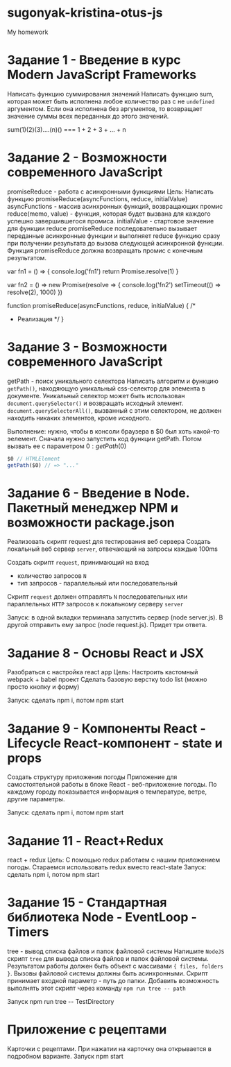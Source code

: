 # sugonyak-kristina-otus-js
My homework

# Задание 1 - Введение в курс Modern JavaScript Frameworks
Написать функцию суммирования значений
Написать функцию sum, которая может быть исполнена любое количество раз с не `undefined` аргументом.
Если она исполнена без аргументов, то возвращает значение суммы всех переданных до этого значений.

sum(1)(2)(3)....(n)() === 1 + 2 + 3 + ... + n

# Задание 2 - Возможности современного JavaScript
promiseReduce - работа с асинхронными функциями
Цель: Написать функцию promiseReduce(asyncFunctions, reduce, initialValue) asyncFunctions - массив асинхронных функций, возвращающих промис reduce(memo, value) - функция, которая будет вызвана для каждого успешно завершившегося промиса. initialValue - стартовое значение для функции reduce promiseReduce последовательно вызывает переданные асинхронные функции и выполняет reduce функцию сразу при получении результата до вызова следующей асинхронной функции. Функция promiseReduce должна возвращать промис с конечным результатом.

var fn1 = () => {
console.log('fn1')
return Promise.resolve(1)
}

var fn2 = () => new Promise(resolve => {
console.log('fn2')
setTimeout(() => resolve(2), 1000)
})

function promiseReduce(asyncFunctions, reduce, initialValue) {
/*
* Реализация
*/
}

# Задание 3 - Возможности современного JavaScript
getPath - поиск уникального селектора
Написать алгоритм и функцию `getPath()`, находяющую уникальный css-селектор для элемента в документе.
Уникальный селектор может быть использован `document.querySelector()` и возвращать исходный элемент.
`document.querySelectorAll()`, вызванный с этим селектором, не должен находить никаких элементов, кроме исходного.

Выполнение: нужно, чтобы в консоли браузера в $0 был хоть какой-то эелемент. Сначала нужно запустить код функции getPath.
Потом вызвать ее с параметром $0: getPath($0)

```javascript
$0 // HTMLElement
getPath($0) // => "..."
```
# Задание 6 - Введение в Node. Пакетный менеджер NPM и возможности package.json 
Реализовать скрипт request для тестирования веб сервера
Создать локальный веб сервер `server`, отвечающий на запросы каждые 100ms

Создать скрипт `request`, принимающий на вход
- количество запросов `N`
- тип запросов - параллельный или последовательный

Скрипт `request` должен отправлять `N` последовательных или параллельных `HTTP` запросов к локальному серверу `server`

Запуск: в одной вкладки терминала запустить сервер (node server.js). В другой отправить ему запрос (node request.js). Придет три ответа.

# Задание 8 - Основы React и JSX
Разобраться с настройка react app
Цель: 
Настроить кастомный webpack + babel проект
Сделать базовую верстку todo list (можно просто кнопку и форму)

Запуск: сделать npm i, потом npm start

# Задание 9 - Компоненты React - Lifecycle React-компонент - state и props 
Создать структуру приложения погоды
Приложение для самостоятельной работы в блоке React - веб-приложение погоды.
По каждому городу показывается информация о температуре, ветре, другие параметры.

Запуск: сделать npm i, потом npm start

# Задание 11 - React+Redux 
react + redux
Цель: С помощью redux работаем с нашим приложением погоды. Стараемся использовать redux вместо react-state
Запуск: сделать npm i, потом npm start

# Задание 15 - Стандартная библиотека Node - EventLoop - Timers 
tree - вывод списка файлов и папок файловой системы
Напишите `NodeJS` скрипт `tree` для вывода списка файлов и папок файловой системы.
Результатом работы должен быть объект с массивами `{ files, folders }`.
Вызовы файловой системы должны быть асинхронными.
Скрипт принимает входной параметр - путь до папки.
Добавить возможность выполнять этот скрипт через команду `npm run tree -- path`

Запуск npm run tree -- TestDirectory

# Приложение с рецептами
Карточки с рецептами. При нажатии на карточку она открывается в подробном варианте.
Запуск npm start

